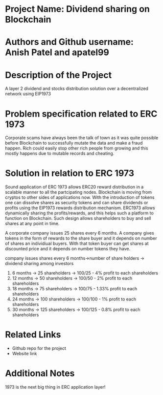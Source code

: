  # Project Name: Dividend sharing on Blockchain 

 # Authors and Github username: Anish Patel and apatel99

 # Description of the Project 
 
 A layer 2 dividend and stocks distribution solution over a decentralized network using EIP1973

 # Problem specification related to ERC 1973

 Corporate scams have always been the talk of town as it was quite possible before Blockchain to successfully mutate the data and make a fraud happen. Rich could easily stop other rich people from growing and this mostly happens due to mutable records and cheating.

 # Solution in relation to ERC 1973 
Sound application of ERC 1973 allows ERC20 reward distribution in a scalable manner to all the partcipating nodes. 
Blockchain is moving from cryptos to other sides of applications now. With the introduction of tokens one can dissolve shares as security tokens and can share dividends or profits using the EIP1973 rewards distribution mechanism.
ERC1973 allows dynamically sharing the profits/rewards, and this helps such a platform to function on Blockchain. Such design allows shareholders to buy and sell shares at any point in time.


A corporate company issues 25 shares every 6 months. A company gives tokens in the form of rewards to the share buyer and it depends on number of shares an individiual buyers.
With that token buyer can get shares at discounted price and it depends on number tokens they have.


company issues shares every 6 months->number of share holders -> dividend sharing among investors

1. 6 months -> 25 shareholders -> 100/25 - 4% profit to each shareholders
2. 12 months -> 50 shareholders -> 100/50 - 2% profit to each shareholders
3. 18 months -> 75 shareholders -> 100/75 - 1.33% profit to each shareholders
4. 24 months -> 100 shareholders -> 100/100 - 1% profit to each shareholders
5. 30 months -> 125 shareholders -> 100/125 - 0.8% profit to each shareholders


 
 # Related Links
 
 * Github repo for the project 
 * Website link
 
 # Additional Notes

1973 is the next big thing in ERC application layer!
